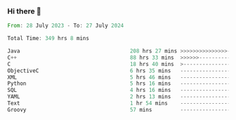 ### Hi there 👋

<!--
**luoxuanzao/luoxuanzao** is a ✨ _special_ ✨ repository because its `README.md` (this file) appears on your GitHub profile.

Here are some ideas to get you started:

- 🔭 I’m currently working on ...
- 🌱 I’m currently learning ...
- 👯 I’m looking to collaborate on ...
- 🤔 I’m looking for help with ...
- 💬 Ask me about ...
- 📫 How to reach me: ...
- 😄 Pronouns: ...
- ⚡ Fun fact: ...
-->

<!--START_SECTION:waka-->

```rust
From: 28 July 2023 - To: 27 July 2024

Total Time: 349 hrs 8 mins

Java                                   208 hrs 27 mins >>>>>>>>>>>>>>>----------   59.69 %
C++                                    88 hrs 33 mins  >>>>>>-------------------   25.36 %
C                                      18 hrs 40 mins  >------------------------   05.35 %
ObjectiveC                             6 hrs 35 mins   -------------------------   01.89 %
XML                                    5 hrs 46 mins   -------------------------   01.65 %
Python                                 5 hrs 16 mins   -------------------------   01.51 %
SQL                                    4 hrs 16 mins   -------------------------   01.22 %
YAML                                   2 hrs 13 mins   -------------------------   00.64 %
Text                                   1 hr 54 mins    -------------------------   00.55 %
Groovy                                 57 mins         -------------------------   00.27 %
```

<!--END_SECTION:waka-->